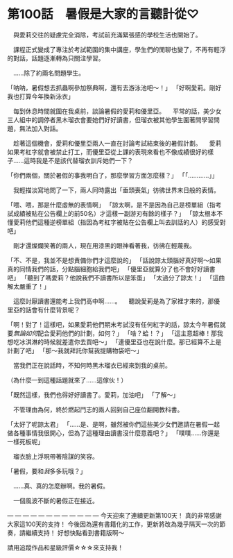 # 第100話　暑假是大家的言聽計從♡

　與愛莉交往的疑慮完全消除，考試前充滿緊張感的學校生活也開始了。

　課程正式變成了專注於考試範圍的集中講座，學生們的閒聊也變了，不再有輕浮的對話，話題逐漸轉為只關注學習。

　……除了約兩名問題學生。

「呐呐，暑假想去抓蟲啊參加祭典啊，還有去游泳池吧～！」
「好啊愛莉。剛好我也打算今年換新泳衣」

　每到休息時間就圍在我桌前，談論暑假的愛莉和優里亞。
　平常的話，美少女三人組中的調停者黑木瑠衣會要她們好好讀書，但瑠衣被其他學生圍著問學習問題，無法加入對話。

　趁著這個機會，愛莉和優里亞兩人一直在討論考試結束後的暑假計劃。
　愛莉如果考紅字就會被禁止打工，而優里亞從上課的表現來看也不像成績很好的樣子……這時我是不是該代替瑠衣訓斥她們一下？

「你們兩個，關於暑假的事我明白了，那麼學習方面怎麼樣？」
「「…………」」

　我輕描淡寫地問了一下，兩人同時露出「垂頭喪氣」彷彿世界末日般的表情。

「喂、喂，那是什麼虛無的表情啊」
「諒太啊，是不是因為自己是榜單組（指考試成績被貼在公告欄上的前50名）才這樣一副游刃有餘的樣子？」
「諒太根本不懂愛莉他們這種逆榜單組（指因為考紅字被貼在公告欄上叫去訓話的人）的感受對吧」

　剛才還燦爛笑著的兩人，現在用漆黑的眼神看著我，彷彿在輕蔑我。

「不、不是，我並不是想責備你們才這麼說的」
「話說諒太頭腦好真好啊～如果真的同情我們的話，分點腦細胞給我們吧」
「優里亞就算分了也不會好好讀書吧」
「聽到了嗎愛莉？他說我們不讀書所以是笨蛋」
「太過分了諒太！」
「這曲解太嚴重了！」

　這麼討厭讀書還能考上我們高中啊……。
　聽說愛莉是為了家裡才來的，那優里亞的話會有什麼背景呢？

「啊！對了！這樣吧，如果愛莉他們期末考試沒有任何紅字的話，諒太今年暑假就要*無論如何*配合愛莉他們的計劃，如何？」
「啥？蛤！？」
「這主意超棒！那我想吃冰淇淋的時候就差遣你去買吧～」
「連優里亞也在說什麼。那已經算不上是計劃了吧」
「那～我就拜託你幫我提購物袋吧～」

　當我們正在說話時，不知何時黑木瑠衣已經來到我的桌前。

（為什麼一到這種話題就來了……這傢伙！）

「既然這樣，我們也得好好讀書了。愛莉，加油吧」
「了解～」

　不管理由為何，終於燃起鬥志的兩人回到自己座位翻開教科書。

「太好了呢諒太君」
「……是、是啊，雖然被你們這些美少女們邀請在暑假一起做各種事情我很開心，但為了這種理由讀書沒什麼意義吧？」
「噗噗……你還是一樣死板呢」

　瑠衣臉上浮現帶著陰謀的笑容。

「暑假，要和*我*多多玩哦？」

　……真、真的怎麼辦啊。我的暑假。

　一個風波不斷的暑假正在接近。

— — — — — — — — — — — —
今天迎來了連續更新第100天！
真的非常感謝大家這100天的支持！
今後因為還有書籍化的工作，更新將改為幾乎隔天一次的節奏，請繼續支持！
好想快點看到書籍版啊～

請用追蹤作品和星級評價☆☆☆來支持我！